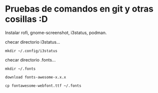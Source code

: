# Pruebas de comandos en git y otras cosillas :D

Instalar rofi, gnome-screenshot, i3status, podman.

checar directorio i3status...

	mkdir ~/.config/i3status
	
checar directorio .fonts...

	mkdir ~/.fonts
	
	download fonts-awesome-x.x.x
	
	cp fontawesome-webfont.ttf ~/.fonts

